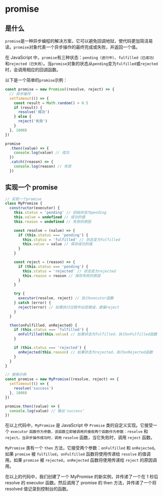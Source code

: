 # promise

## 是什么

`promise`是一种异步编程的解决方案，它可以避免回调地狱，使代码更加简洁易读。`promise`对象代表一个异步操作的最终完成或失败，并返回一个值。

在 JavaScript 中，`promise`有三种状态：`pending（进行中）`、`fulfilled（已成功）`和`rejected（已失败）`。当`promise`对象的状态从`pending`变为`fulfilled`或`rejected`时，会调用相应的回调函数。

以下是一个简单的`promise`示例：

```js
const promise = new Promise((resolve, reject) => {
  // 异步操作
  setTimeout(() => {
    const result = Math.random() > 0.5
    if (result) {
      resolve('成功')
    } else {
      reject('失败')
    }
  }, 1000)
})

promise
  .then((value) => {
    console.log(value) // 成功
  })
  .catch((reason) => {
    console.log(reason) // 失败
  })
```

## 实现一个 promise

```js
// 实现一个promise
class MyPromise {
  constructor(executor) {
    this.status = 'pending' // 初始状态为pending
    this.value = undefined // 成功的值
    this.reason = undefined // 失败的原因

    const resolve = (value) => {
      if (this.status === 'pending') {
        this.status = 'fulfilled' // 状态变为fulfilled
        this.value = value // 保存成功的值
      }
    }

    const reject = (reason) => {
      if (this.status === 'pending') {
        this.status = 'rejected' // 状态变为rejected
        this.reason = reason // 保存失败的原因
      }
    }

    try {
      executor(resolve, reject) // 执行executor函数
    } catch (error) {
      reject(error) // 如果执行过程中出现错误，直接reject
    }
  }

  then(onFulfilled, onRejected) {
    if (this.status === 'fulfilled') {
      onFulfilled(this.value) // 如果状态为fulfilled，执行onFulfilled函数
    }

    if (this.status === 'rejected') {
      onRejected(this.reason) // 如果状态为rejected，执行onRejected函数
    }
  }
}

// 使用示例
const promise = new MyPromise((resolve, reject) => {
  setTimeout(() => {
    resolve('success')
  }, 1000)
})

promise.then((value) => {
  console.log(value) // 输出'success'
})
```

在以上代码中，`MyPromise` 是 JavaScript 中 `Promise` 类的自定义实现。它接受一个 `executor` `函数作为参数，该函数立即被调用并接收两个函数作为参数：resolve` 和 `reject。当异步操作成功时，调用` `resolve` 函数，当它失败时，调用 `reject` 函数。

`MyPromise` 类有一个 `then` 方法，它接受两个参数：`onFulfilled` 和 `onRejected`。如果 `promise` 被 `fulfilled`，`onFulfilled` 函数将使用传递给 `resolve` 的值调用。如果 `promise` 被 `rejected`，`onRejected` 函数将使用传递给 `reject` 的原因调用。

在以上的代码中，我们创建了一个 MyPromise 的新实例，并传递了一个在 1 秒后 resolve 的 executor 函数。然后调用了 promise 的 then 方法，并传递了一个将 resolved 值记录到控制台的函数。
